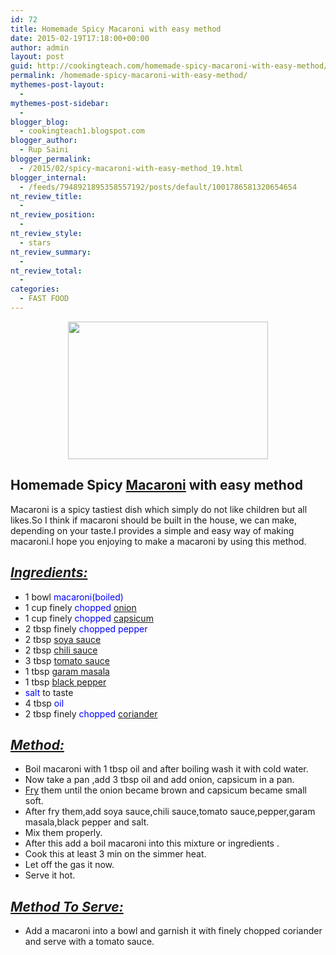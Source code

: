 ```yaml
---
id: 72
title: Homemade Spicy Macaroni with easy method
date: 2015-02-19T17:18:00+00:00
author: admin
layout: post
guid: http://cookingteach.com/homemade-spicy-macaroni-with-easy-method/
permalink: /homemade-spicy-macaroni-with-easy-method/
mythemes-post-layout:
  - 
mythemes-post-sidebar:
  - 
blogger_blog:
  - cookingteach1.blogspot.com
blogger_author:
  - Rup Saini
blogger_permalink:
  - /2015/02/spicy-macaroni-with-easy-method_19.html
blogger_internal:
  - /feeds/7948921895358557192/posts/default/1001786581320654654
nt_review_title:
  - 
nt_review_position:
  - 
nt_review_style:
  - stars
nt_review_summary:
  - 
nt_review_total:
  - 
categories:
  - FAST FOOD
---
```

<div dir="ltr" style="text-align: left;">
  <div style="clear: both; text-align: center;">
    <a style="margin-left: 1em; margin-right: 1em;" href="http://3.bp.blogspot.com/-9yadvnmckFE/VOa4WGasg0I/AAAAAAAAAEs/CAc6jn53ios/s1600/macaroni-fromage-410.jpg"><img src="http://3.bp.blogspot.com/-9yadvnmckFE/VOa4WGasg0I/AAAAAAAAAEs/CAc6jn53ios/s1600/macaroni-fromage-410.jpg" alt="" width="320" height="220" border="0" /></a>
  </p>
  
  <h2 style="text-align: left;">
    Homemade Spicy <a class="zem_slink" title="Macaroni and cheese" href="http://en.wikipedia.org/wiki/Macaroni_and_cheese" target="_blank" rel="wikipedia">Macaroni</a> with easy method
  </h2>
  
  <div style="text-align: left;">
    Macaroni is a spicy tastiest dish which simply do not like children but all likes.So I think if macaroni should be built in the house, we can make, depending on your taste.I provides a simple and easy way of making macaroni.I hope you enjoying to make a macaroni by using this method.
  </p>
  
  <h2 style="text-align: left;">
    <u><i>Ingredients:</i></u>
  </h2>
  
  <p>
    <ul style="text-align: left;">
      <li>
        1 bowl <span style="color: blue;">macaroni(boiled)</span>
      </li>
      <li>
        1 cup finely <span style="color: blue;">chopped <a class="zem_slink" title="Onion" href="http://en.wikipedia.org/wiki/Onion" target="_blank" rel="wikipedia">onion</a></span>
      </li>
      <li>
        1 cup finely <span style="color: blue;">chopped <a class="zem_slink" title="Capsicum" href="http://en.wikipedia.org/wiki/Capsicum" target="_blank" rel="wikipedia">capsicum</a></span>
      </li>
      <li>
        2 tbsp finely <span style="color: blue;">chopped pepper</span>
      </li>
      <li>
        2 tbsp <span style="color: blue;"><a class="zem_slink" title="Soy sauce" href="http://en.wikipedia.org/wiki/Soy_sauce" target="_blank" rel="wikipedia">soya sauce</a></span>
      </li>
      <li>
        2 tbsp <span style="color: blue;"><a class="zem_slink" title="Hot sauce" href="http://en.wikipedia.org/wiki/Hot_sauce" target="_blank" rel="wikipedia">chili sauce</a></span>
      </li>
      <li>
        3 tbsp <span style="color: blue;"><a class="zem_slink" title="Tomato sauce" href="http://en.wikipedia.org/wiki/Tomato_sauce" target="_blank" rel="wikipedia">tomato sauce</a></span>
      </li>
      <li>
        1 tbsp <span style="color: blue;"><a class="zem_slink" title="Garam masala" href="http://en.wikipedia.org/wiki/Garam_masala" target="_blank" rel="wikipedia">garam masala</a></span>
      </li>
      <li>
        1 tbsp <span style="color: blue;"><a class="zem_slink" title="Black pepper" href="http://en.wikipedia.org/wiki/Black_pepper" target="_blank" rel="wikipedia">black pepper</a></span>
      </li>
      <li>
        <span style="color: blue;">salt</span> to taste
      </li>
      <li>
        4 tbsp<span style="color: blue;"> oil</span>
      </li>
      <li>
        2 tbsp finely <span style="color: blue;">chopped <a class="zem_slink" title="Coriander" href="http://en.wikipedia.org/wiki/Coriander" target="_blank" rel="wikipedia">coriander</a></span>
      </li>
    </ul>
  </p>
  
  <h2 style="text-align: left;">
    <i><u>Method:</u></i>
  </h2>
  
  <p>
    <ul style="text-align: left;">
      <li>
        Boil macaroni with 1 tbsp oil and after boiling wash it with cold water.
      </li>
      <li>
        Now take a pan ,add 3 tbsp oil and add onion, capsicum in a pan.
      </li>
      <li>
        <a class="zem_slink" title="Fry (Futurama)" href="http://en.wikipedia.org/wiki/Fry_%28Futurama%29" target="_blank" rel="wikipedia">Fry</a> them until the onion became brown and capsicum became small soft.
      </li>
      <li>
        After fry them,add soya sauce,chili sauce,tomato sauce,pepper,garam masala,black pepper and salt.
      </li>
      <li>
        Mix them properly.
      </li>
      <li>
        After this add a boil macaroni into this mixture or ingredients .
      </li>
      <li>
        Cook this at least 3 min on the simmer heat.
      </li>
      <li>
        Let off the gas it now.
      </li>
      <li>
        Serve it hot.
      </li>
    </ul>
  </p>
  
  <h2 style="text-align: left;">
    <i><u>Method To Serve:</u></i>
  </h2>
  
  <p>
    <ul style="text-align: left;">
      <li>
        Add a macaroni into a bowl and garnish it with finely chopped coriander and serve with a tomato sauce.
      </li>
    </ul>
  </p>
</p>